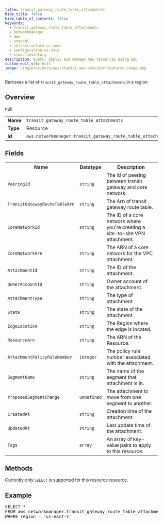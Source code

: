 ```yaml
---
title: transit_gateway_route_table_attachments
hide_title: false
hide_table_of_contents: false
keywords:
  - transit_gateway_route_table_attachments
  - networkmanager
  - aws
  - stackql
  - infrastructure-as-code
  - configuration-as-data
  - cloud inventory
description: Query, deploy and manage AWS resources using SQL
custom_edit_url: null
image: /img/providers/aws/stackql-aws-provider-featured-image.png
---
```

Retrieves a list of <code>transit_gateway_route_table_attachments</code> in a region

## Overview
<table><tbody>
<tr><td><b>Name</b></td><td><code>transit_gateway_route_table_attachments</code></td></tr>
<tr><td><b>Type</b></td><td>Resource</td></tr>
null
<tr><td><b>Id</b></td><td><code>aws.networkmanager.transit_gateway_route_table_attachments</code></td></tr>
</tbody></table>

## Fields
<table><tbody>
<tr><th>Name</th><th>Datatype</th><th>Description</th></tr>
<tr><td><code>PeeringId</code></td><td><code>string</code></td><td>The Id of peering between transit gateway and core network.</td></tr>
<tr><td><code>TransitGatewayRouteTableArn</code></td><td><code>string</code></td><td>The Arn of transit gateway route table.</td></tr>
<tr><td><code>CoreNetworkId</code></td><td><code>string</code></td><td>The ID of a core network where you're creating a site-to-site VPN attachment.</td></tr>
<tr><td><code>CoreNetworkArn</code></td><td><code>string</code></td><td>The ARN of a core network for the VPC attachment.</td></tr>
<tr><td><code>AttachmentId</code></td><td><code>string</code></td><td>The ID of the attachment.</td></tr>
<tr><td><code>OwnerAccountId</code></td><td><code>string</code></td><td>Owner account of the attachment.</td></tr>
<tr><td><code>AttachmentType</code></td><td><code>string</code></td><td>The type of attachment.</td></tr>
<tr><td><code>State</code></td><td><code>string</code></td><td>The state of the attachment.</td></tr>
<tr><td><code>EdgeLocation</code></td><td><code>string</code></td><td>The Region where the edge is located.</td></tr>
<tr><td><code>ResourceArn</code></td><td><code>string</code></td><td>The ARN of the Resource.</td></tr>
<tr><td><code>AttachmentPolicyRuleNumber</code></td><td><code>integer</code></td><td>The policy rule number associated with the attachment.</td></tr>
<tr><td><code>SegmentName</code></td><td><code>string</code></td><td>The name of the segment that attachment is in.</td></tr>
<tr><td><code>ProposedSegmentChange</code></td><td><code>undefined</code></td><td>The attachment to move from one segment to another.</td></tr>
<tr><td><code>CreatedAt</code></td><td><code>string</code></td><td>Creation time of the attachment.</td></tr>
<tr><td><code>UpdatedAt</code></td><td><code>string</code></td><td>Last update time of the attachment.</td></tr>
<tr><td><code>Tags</code></td><td><code>array</code></td><td>An array of key-value pairs to apply to this resource.</td></tr>

</tbody></table>

## Methods
Currently only <code>SELECT</code> is supported for this resource resource.

## Example
<pre>
SELECT * 
FROM aws.networkmanager.transit_gateway_route_table_attachments
WHERE region = 'us-east-1'
</pre>
